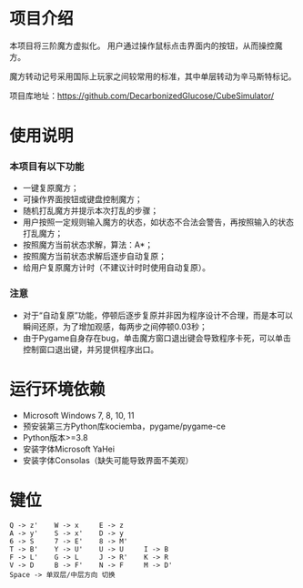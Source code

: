 # 项目介绍
本项目将三阶魔方虚拟化。
用户通过操作鼠标点击界面内的按钮，从而操控魔方。

魔方转动记号采用国际上玩家之间较常用的标准，其中单层转动为辛马斯特标记。

项目库地址：https://github.com/DecarbonizedGlucose/CubeSimulator/

# 使用说明
### 本项目有以下功能
- 一键复原魔方；
- 可操作界面按钮或键盘控制魔方；
- 随机打乱魔方并提示本次打乱的步骤；
- 用户按照一定规则输入魔方的状态，如状态不合法会警告，再按照输入的状态打乱魔方；
- 按照魔方当前状态求解，算法：A*；
- 按照魔方当前状态求解后逐步自动复原；
- 给用户复原魔方计时（不建议计时时使用自动复原）。

### 注意

- 对于“自动复原”功能，停顿后逐步复原并非因为程序设计不合理，而是本可以瞬间还原，为了增加观感，每两步之间停顿0.03秒；
- 由于Pygame自身存在bug，单击魔方窗口退出键会导致程序卡死，可以单击控制窗口退出键，并另提供程序出口。

# 运行环境依赖
- Microsoft Windows 7, 8, 10, 11
- 预安装第三方Python库kociemba，pygame/pygame-ce
- Python版本>=3.8
- 安装字体Microsoft YaHei
- 安装字体Consolas（缺失可能导致界面不美观）

# 键位
```
Q -> z'    W -> x     E -> z
A -> y'    S -> x'    D -> y
6 -> S     7 -> E'    8 -> M'
T -> B'    Y -> U'    U -> U     I -> B
F -> L'    G -> L     J -> R'    K -> R
V -> D     B -> F'    N -> F     M -> D'
Space -> 单双层/中层方向 切换
```